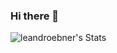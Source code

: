 ### Hi there 👋

![leandroebner's Stats](https://github-readme-stats.vercel.app/api?username=leandroebner&theme=dark&show_icons=true&hide_border=false&count_private=true)

<!--
**leandroebner/leandroebner** is a ✨ _special_ ✨ repository because its `README.md` (this file) appears on your GitHub profile.

Here are some ideas to get you started:

- 🔭 I’m currently working on ...
- 🌱 I’m currently learning ...
- 👯 I’m looking to collaborate on ...
- 🤔 I’m looking for help with ...
- 💬 Ask me about ...
- 📫 How to reach me: ...
- 😄 Pronouns: ...
- ⚡ Fun fact: ...
-->
